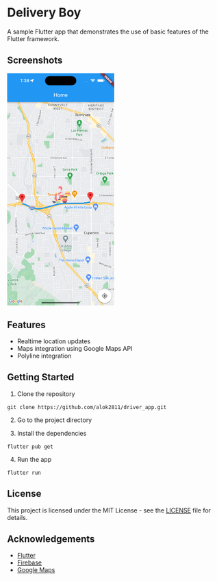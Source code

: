 # Delivery Boy

A sample Flutter app that demonstrates the use of basic features of the Flutter framework.

## Screenshots

<img src="screenshots/screenshot1.png" width="250">


## Features
- Realtime location updates
- Maps integration using Google Maps API
- Polyline integration


## Getting Started

1. Clone the repository
```
git clone https://github.com/alok2811/driver_app.git
```

2. Go to the project directory

3. Install the dependencies
```
flutter pub get
```
4. Run the app
```
flutter run
```

## License
This project is licensed under the MIT License - see the [LICENSE](LICENSE) file for details.

## Acknowledgements
* [Flutter](https://flutter.dev/)
* [Firebase](https://firebase.google.com/)
* [Google Maps](https://developers.google.com/maps)
